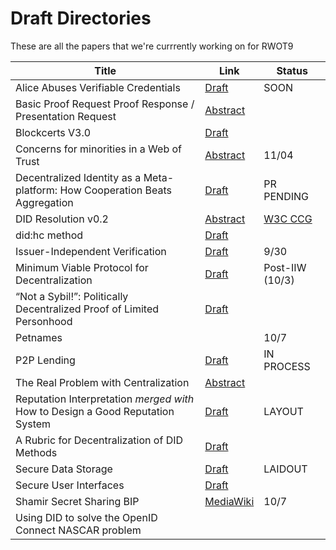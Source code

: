 # Draft Directories

These are all the papers that we're currrently working on for RWOT9

| Title | Link | Status |
|--|--|--|
| Alice Abuses Verifiable Credentials | [Draft](https://github.com/WebOfTrustInfo/rwot9-prague/blob/master/draft-documents/alice-abuses-verifiable-credentials.md) | SOON |
| Basic Proof Request Proof Response / Presentation Request | [Abstract](https://github.com/WebOfTrustInfo/rwot9-prague/blob/master/draft-documents/PresentationRequest.md) |
| Blockcerts V3.0 | [Draft](https://github.com/WebOfTrustInfo/rwot9-prague/blob/master/draft-documents/BlockcertsV3.md) |
| Concerns for minorities in a Web of Trust | [Abstract](https://github.com/WebOfTrustInfo/rwot9-prague/blob/master/draft-documents/wot-concerns-for-minorities.md) | 11/04 |
| Decentralized Identity as a Meta-platform: How Cooperation Beats Aggregation | [Draft](https://github.com/WebOfTrustInfo/rwot9-prague/blob/master/draft-documents/CooperationBeatsAggregation.md) | PR PENDING |
| DID Resolution v0.2 | [Abstract](https://github.com/WebOfTrustInfo/rwot9-prague/blob/master/draft-documents/did-resolution-v2.md) |[W3C CCG](https://w3c-ccg.github.io/did-resolution/)
| did:hc method | [Draft](https://github.com/WebOfTrustInfo/rwot9-prague/blob/master/draft-documents/did:hc-method.md) |
| Issuer-Independent Verification | [Draft](https://github.com/WebOfTrustInfo/rwot9-prague/blob/master/draft-documents/Issuer-Independent%20Verification.md) | 9/30 |
| Minimum Viable Protocol for Decentralization | [Draft](https://github.com/WebOfTrustInfo/rwot9-prague/blob/master/draft-documents/minimun-viable-protocol-for-decentralization.md) | Post-IIW (10/3) |
| “Not a Sybil!”: Politically Decentralized Proof of Limited Personhood | [Draft](https://github.com/WebOfTrustInfo/rwot9-prague/blob/master/draft-documents/proof_of_personhood.md) |
| Petnames | | 10/7 |
| P2P Lending | [Draft](https://github.com/WebOfTrustInfo/rwot9-prague/blob/master/draft-documents/P2P-lending-reputation) | IN PROCESS
| The Real Problem with Centralization | [Abstract](https://github.com/WebOfTrustInfo/rwot9-prague/blob/master/draft-documents/the-real-problem-with-centralization.md) |
| Reputation Interpretation _merged with_ How to Design a Good Reputation System | [Draft](https://github.com/WebOfTrustInfo/rwot9-prague/blob/master/draft-documents/ReputationInterpretation.md) | LAYOUT |
| A Rubric for Decentralization of DID Methods | [Draft](https://github.com/WebOfTrustInfo/rwot9-prague/blob/master/draft-documents/decentralized-did-rubric.md) |
| Secure Data Storage | [Draft](https://github.com/WebOfTrustInfo/rwot9-prague/blob/master/draft-documents/encrypted-data-vaults.md) | LAIDOUT
| Secure User Interfaces | [Draft](https://github.com/WebOfTrustInfo/rwot9-prague/blob/master/draft-documents/secure-user-interfaces.md) |
| Shamir Secret Sharing BIP | [MediaWiki](https://github.com/WebOfTrustInfo/rwot9-prague/blob/master/draft-documents/shamir-secret-sharing.mediawiki) | 10/7
| Using DID to solve the OpenID Connect NASCAR problem | | 
